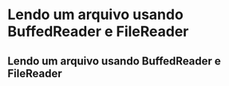 # Lendo um arquivo usando BuffedReader e FileReader

## Lendo um arquivo usando BuffedReader e FileReader
